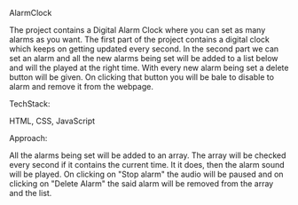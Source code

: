 AlarmClock

The project contains a Digital Alarm Clock where you can set as many alarms as you want. The first part of the project contains a digital clock which keeps on getting updated every second. In the second part we can set an alarm and all the new alarms being set will be added to a list below and will the played at the right time. With every new alarm being set a delete button will be given. On clicking that button you will be bale to disable to alarm and remove it from the webpage.

TechStack:

HTML, CSS, JavaScript

Approach:

All the alarms being set will be added to an array. The array will be checked every second if it contains the current time. It it does, then the alarm sound will be played. On clicking on "Stop alarm" the audio will be paused and on clicking on "Delete Alarm" the said alarm will be removed from the array and the list.
